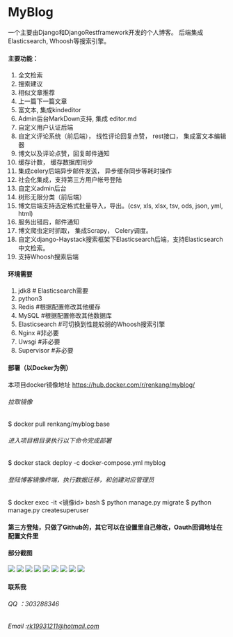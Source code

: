 # MyBlog
一个主要由Django和DjangoRestframework开发的个人博客。
后端集成Elasticsearch, Whoosh等搜索引擎。

#### 主要功能：
1. 全文检索
2. 搜索建议
3. 相似文章推荐            
4. 上一篇下一篇文章
5. 富文本, 集成kindeditor
6. Admin后台MarkDown支持, 集成 editor.md
7. 自定义用户认证后端
8. 自定义评论系统（前后端）， 线性评论回复点赞， rest接口， 集成富文本编辑器
9. 博文以及评论点赞，回复邮件通知
10. 缓存计数， 缓存数据库同步
11. 集成celery后端异步邮件发送， 异步缓存同步等耗时操作
12. 社会化集成，支持第三方用户帐号登陆
13. 自定义admin后台
14. 树形无限分类（前后端）
15. 博文后端支持选定格式批量导入，导出。(csv, xls, xlsx, tsv, ods, json, yml, html)
16. 服务出错后，邮件通知
17. 博文爬虫定时抓取， 集成Scrapy， Celery调度。
18. 自定义django-Haystack搜索框架下Elasticsearch后端，支持Elasticsearch中文检索。
19. 支持Whoosh搜索后端

#### 环境需要
1. jdk8           # Elasticsearch需要
2. python3
3. Redis        #根据配置修改其他缓存
4. MySQL        #根据配置修改其他数据库
5. Elasticsearch    #可切换到性能较弱的Whoosh搜索引擎
6. Nginx            #非必要
7. Uwsgi            #非必要
8. Supervisor        #非必要

#### 部署（以Docker为例）
本项目docker镜像地址 https://hub.docker.com/r/renkang/myblog/
###### 拉取镜像
$ docker pull renkang/myblog:base
###### 进入项目根目录执行以下命令完成部署
$ docker stack deploy -c docker-compose.yml myblog
###### 登陆博客镜像终端，执行数据迁移，和创建对应管理员

$ docker exec -it <镜像id> bash
$ python manage.py migrate
$ python manage.py createsuperuser



#### 第三方登陆，只做了Github的，其它可以在设置里自己修改，Oauth回调地址在配置文件里

#### 部分截图
![](static/images/d1.png)
![](static/images/d2.png)
![](static/images/d3.png)
![](static/images/d4.png)
![](static/images/d5.png)
![](static/images/d6.png)
![](static/images/d7.png)
![](static/images/d8.png)
![](static/images/d9.png)

#### 联系我
###### QQ ：303288346
###### Email :rk19931211@hotmail.com